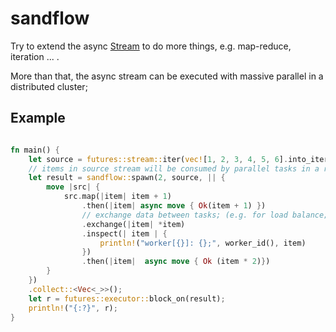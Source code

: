 # sandflow
Try to extend the async [Stream](https://doc.rust-lang.org/std/stream/index.html) to do more things, e.g. map-reduce, iteration ... . 

More than that, the async stream can be executed with massive parallel in a distributed cluster;

## Example
```rust

fn main() {
    let source = futures::stream::iter(vec![1, 2, 3, 4, 5, 6].into_iter()).map(|i| Ok(i));
    // items in source stream will be consumed by parallel tasks in a round-robin manner;
    let result = sandflow::spawn(2, source, || {
        move |src| {
            src.map(|item| item + 1)
                .then(|item| async move { Ok(item + 1) })
                // exchange data between tasks; (e.g. for load balance;)
                .exchange(|item| *item)
                .inspect(| item | {
                    println!("worker[{}]: {};", worker_id(), item)
                })
                .then(|item|  async move { Ok (item * 2)})
        }
    })
    .collect::<Vec<_>>();
    let r = futures::executor::block_on(result);
    println!("{:?}", r);
}


```

